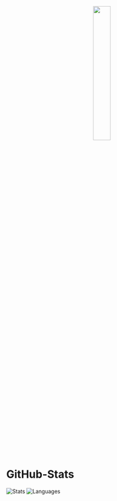 <p align="center">
<a href="#"><img width="30%" height="auto" src="https://cdn.discordapp.com/attachments/985551183479463998/1001856009670758470/coding2.gif" height="175px"/></a>
</p>

# GitHub-Stats
![Stats](https://github-readme-stats.vercel.app/api?username=robinkutde&theme=tokyonight&show_icons=true)
![Languages](https://github-readme-stats.vercel.app/api/top-langs/?username=robinkutde&theme=tokyonight&show_icons=true)
